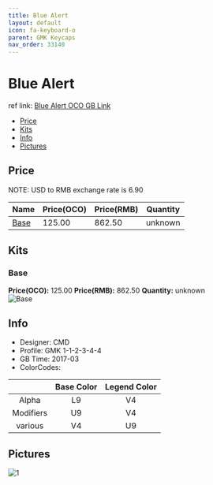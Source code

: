 ```yaml
---
title: Blue Alert
layout: default
icon: fa-keyboard-o
parent: GMK Keycaps
nav_order: 33140
---
```


# Blue Alert

ref link: [Blue Alert OCO GB Link](https://www.originativeco.com/products/blue-alert)

* [Price](#price)
* [Kits](#kits)
* [Info](#info)
* [Pictures](#pictures)


## Price  
NOTE: USD to RMB exchange rate is 6.90

| Name          | Price(OCO)    |  Price(RMB) | Quantity |
| ------------- | ------------ |  ---------- | -------- |
|[Base](#base)|125.00|862.50|unknown|


## Kits
### Base
**Price(OCO):** 125.00    **Price(RMB):** 862.50    **Quantity:** unknown  
<img src="{{ 'assets/images/gmk-keycaps/bluealert/kits_pics/base.png' | relative_url }}" alt="Base" class="image featured">


## Info
* Designer: CMD
* Profile: GMK 1-1-2-3-4-4
* GB Time: 2017-03
* ColorCodes:  

| |Base Color     | Legend Color
| :-------------: | :-------------: | :------------:
|Alpha|L9|V4
|Modifiers|U9|V4
|various|V4|U9


## Pictures
<img src="{{ 'assets/images/gmk-keycaps/bluealert/rendering_pics/1.jpg' | relative_url }}" alt="1" class="image featured">
